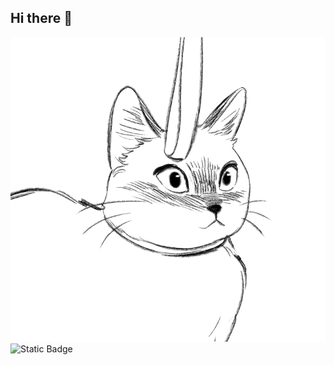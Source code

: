 ## Hi there 👋


<img src="https://github.com/Vitas-ai-ce/Vitas-ai-ce/blob/main/99px_ru_animacii_41920_koshka_s_chemto_igraet_na_belom_fone.gif" alt="The Unlimited" width="600">




<img alt="Static Badge" src="https://img.shields.io/badge/py-python-orange?style=plastic&logo=python">

                                                                                                            
